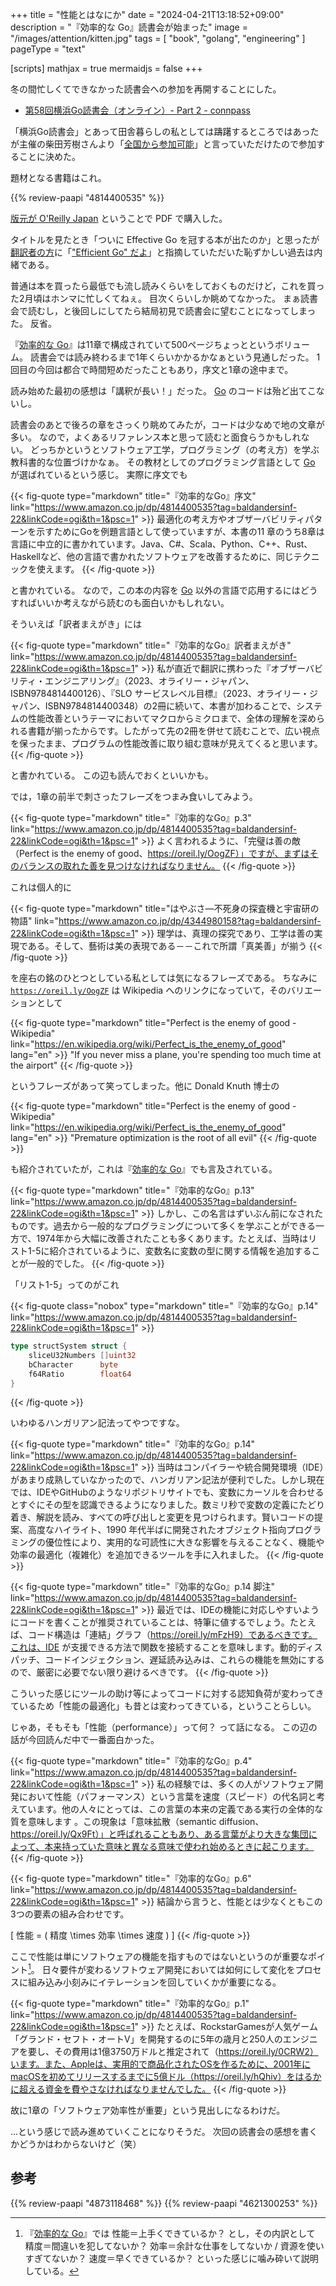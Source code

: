 +++
title = "性能とはなにか"
date =  "2024-04-21T13:18:52+09:00"
description = "『効率的な Go』読書会が始まった"
image = "/images/attention/kitten.jpg"
tags = [ "book", "golang", "engineering" ]
pageType = "text"

[scripts]
  mathjax = true
  mermaidjs = false
+++

冬の間忙しくてできなかった読書会への参加を再開することにした。

- [第58回横浜Go読書会（オンライン）- Part 2 - connpass](https://yokohama-go-reading.connpass.com/event/313675/)

「横浜Go読書会」とあって田舎暮らしの私としては躊躇するところではあったが主催の柴田芳樹さんより「[全国から参加可能](https://twitter.com/yoshiki_shibata/status/1760774448217723104)」と言っていただけたので参加することに決めた。

題材となる書籍はこれ。

{{% review-paapi "4814400535" %}} <!-- 効率的なGo : Efficient Go -->

[版元が O'Reilly Japan](https://www.oreilly.co.jp/books/9784814400539/ "O'Reilly Japan - 効率的なGo") ということで PDF で購入した。

タイトルを見たとき「ついに Effective Go を冠する本が出たのか」と思ったが[翻訳者の方](https://ymotongpoo.hatenablog.com/entry/efficient-go "『効率的なGo』という本が出版されました #efficient_go - YAMAGUCHI::weblog")に「["Efficient Go" だよ](https://bsky.app/profile/ymotongpoo.com/post/3knziwolx2c27)」と指摘していただいた恥ずかしい過去は内緒である。

普通は本を買ったら最低でも流し読みくらいをしておくものだけど，これを買った2月頃はホンマに忙しくてねぇ。
目次くらいしか眺めてなかった。
まぁ読書会で読むし，と後回しにしてたら結局初見で読書会に望むことになってしまった。
反省。

『[効率的な Go]』は11章で構成されていて500ページちょっとというボリューム。
読書会では読み終わるまで1年くらいかかるかなぁという見通しだった。
1回目の今回は都合で時間短めだったこともあり，序文と1章の途中まで。

読み始めた最初の感想は「講釈が長い！」だった。
[Go] のコードは殆ど出てこないし。

読書会のあとで後ろの章をさっくり眺めてみたが，コードは少なめで地の文章が多い。
なので，よくあるリファレンス本と思って読むと面食らうかもしれない。
どっちかというとソフトウェア工学，プログラミング（の考え方）を学ぶ教科書的な位置づけかなぁ。
その教材としてのプログラミング言語として [Go] が選ばれているという感じ。
実際に序文でも

{{< fig-quote type="markdown" title="『効率的なGo』序文" link="https://www.amazon.co.jp/dp/4814400535?tag=baldandersinf-22&linkCode=ogi&th=1&psc=1" >}}
最適化の考え方やオブザーバビリティパターンを示すためにGoを例題言語として使っていますが、本書の11 章のうち8章は言語に中立的に書かれています。Java、C#、Scala、Python、C++、Rust、Haskellなど、他の言語で書かれたソフトウェアを改善するために、同じテクニックを使えます。
{{< /fig-quote >}}

と書かれている。
なので，この本の内容を [Go] 以外の言語で応用するにはどうすればいいか考えながら読むのも面白いかもしれない。

そういえば「訳者まえがき」には

{{< fig-quote type="markdown" title="『効率的なGo』訳者まえがき" link="https://www.amazon.co.jp/dp/4814400535?tag=baldandersinf-22&linkCode=ogi&th=1&psc=1" >}}
私が直近で翻訳に携わった『オブザーバビリティ・エンジニアリング』（2023、オライリー・ジャパン、ISBN9784814400126）、『SLO サービスレベル目標』（2023、オライリー・ジャパン、ISBN9784814400348）の2冊に続いて、本書が加わることで、システムの性能改善というテーマにおいてマクロからミクロまで、全体の理解を深められる書籍が揃ったからです。したがって先の2冊を併せて読むことで、広い視点を保ったまま、プログラムの性能改善に取り組む意味が見えてくると思います。
{{< /fig-quote >}}

と書かれている。
この辺も読んでおくといいかも。

では，1章の前半で刺さったフレーズをつまみ食いしてみよう。

{{< fig-quote type="markdown" title="『効率的なGo』p.3" link="https://www.amazon.co.jp/dp/4814400535?tag=baldandersinf-22&linkCode=ogi&th=1&psc=1" >}}
よく言われるように、「完璧は善の敵（Perfect is the enemy of good、https://oreil.ly/OogZF）」ですが、まずはそのバランスの取れた善を見つけなければなりません。
{{< /fig-quote >}}

これは個人的に

{{< fig-quote type="markdown" title="はやぶさ―不死身の探査機と宇宙研の物語" link="https://www.amazon.co.jp/dp/4344980158?tag=baldandersinf-22&linkCode=ogi&th=1&psc=1" >}}
理学は、真理の探究であり、工学は善の実現である。そして、藝術は美の表現である－－これで所謂「真美善」が揃う
{{< /fig-quote >}}

を座右の銘のひとつとしている私としては気になるフレーズである。
ちなみに [`https://oreil.ly/OogZF`](https://oreil.ly/OogZF) は Wikipedia へのリンクになっていて，そのバリエーションとして

{{< fig-quote type="markdown" title="Perfect is the enemy of good - Wikipedia" link="https://en.wikipedia.org/wiki/Perfect_is_the_enemy_of_good" lang="en" >}}
"If you never miss a plane, you're spending too much time at the airport"
{{< /fig-quote >}}

というフレーズがあって笑ってしまった。他に Donald Knuth 博士の

{{< fig-quote type="markdown" title="Perfect is the enemy of good - Wikipedia" link="https://en.wikipedia.org/wiki/Perfect_is_the_enemy_of_good" lang="en" >}}
"Premature optimization is the root of all evil"
{{< /fig-quote >}}

も紹介されていたが，これは『[効率的な Go]』でも言及されている。

{{< fig-quote type="markdown" title="『効率的なGo』p.13" link="https://www.amazon.co.jp/dp/4814400535?tag=baldandersinf-22&linkCode=ogi&th=1&psc=1" >}}
しかし、この名言はずいぶん前になされたものです。過去から一般的なプログラミングについて多くを学ぶことができる一方で、1974年から大幅に改善されたことも多くあります。たとえば、当時はリスト1-5に紹介されているように、変数名に変数の型に関する情報を追加することが一般的でした。
{{< /fig-quote >}}

「リスト1-5」ってのがこれ

{{< fig-quote class="nobox" type="markdown" title="『効率的なGo』p.14" link="https://www.amazon.co.jp/dp/4814400535?tag=baldandersinf-22&linkCode=ogi&th=1&psc=1" >}}
```go
type structSystem struct {
    sliceU32Numbers []uint32
    bCharacter      byte
    f64Ratio        float64
}
```
{{< /fig-quote >}}

いわゆるハンガリアン記法ってやつですな。

{{< fig-quote type="markdown" title="『効率的なGo』p.14" link="https://www.amazon.co.jp/dp/4814400535?tag=baldandersinf-22&linkCode=ogi&th=1&psc=1" >}}
当時はコンパイラーや統合開発環境（IDE）があまり成熟していなかったので、ハンガリアン記法が便利でした。しかし現在では、IDEやGitHubのようなリポジトリサイトでも、変数にカーソルを合わせるとすぐにその型を認識できるようになりました。数ミリ秒で変数の定義にたどり着き、解説を読み、すべての呼び出しと変更を見つけられます。賢いコードの提案、高度なハイライト、1990 年代半ばに開発されたオブジェクト指向プログラミングの優位性により、実用的な可読性に大きな影響を与えることなく、機能や効率の最適化（複雑化）を追加できるツールを手に入れました。
{{< /fig-quote >}}

{{< fig-quote type="markdown" title="『効率的なGo』p.14 脚注" link="https://www.amazon.co.jp/dp/4814400535?tag=baldandersinf-22&linkCode=ogi&th=1&psc=1" >}}
最近では、IDEの機能に対応しやすいようにコードを書くことが推奨されていることは、特筆に値するでしょう。たとえば、コード構造は「連結」グラフ（https://oreil.ly/mFzH9）であるべきです。これは、IDE が支援できる方法で関数を接続することを意味します。動的ディスパッチ、コードインジェクション、遅延読み込みは、これらの機能を無効にするので、厳密に必要でない限り避けるべきです。
{{< /fig-quote >}}

こういった感じにツールの助け等によってコードに対する認知負荷が変わってきているため「性能の最適化」も昔とは変わってきている，ということらしい。

じゃあ，そもそも「性能（performance）」って何？ って話になる。
この辺の話が今回読んだ中で一番面白かった。

{{< fig-quote type="markdown" title="『効率的なGo』p.4" link="https://www.amazon.co.jp/dp/4814400535?tag=baldandersinf-22&linkCode=ogi&th=1&psc=1" >}}
私の経験では、多くの人がソフトウェア開発において性能（パフォーマンス）という言葉を速度（スピード）の代名詞と考えています。他の人々にとっては、この言葉の本来の定義である実行の全体的な質を意味します 。この現象は「意味拡散（semantic diffusion、https://oreil.ly/Qx9Ft）」と呼ばれることもあり、ある言葉がより大きな集団によって、本来持っていた意味と異なる意味で使われ始めるときに起こります。
{{< /fig-quote >}}

{{< fig-quote type="markdown" title="『効率的なGo』p.6" link="https://www.amazon.co.jp/dp/4814400535?tag=baldandersinf-22&linkCode=ogi&th=1&psc=1" >}}
結論から言うと、性能とは少なくともこの3つの要素の組み合わせです。

\[ 性能 = ( 精度 \times 効率 \times 速度 ) \]
{{< /fig-quote >}}

ここで性能は単にソフトウェアの機能を指すものではないというのが重要なポイント[^e1]。
日々要件が変わるソフトウェア開発においては如何にして変化をプロセスに組み込み小刻みにイテレーションを回していくかが重要になる。

[^e1]: 『[効率的な Go]』では 性能＝上手くできているか？ とし，その内訳として 精度＝間違いを犯してないか？ 効率＝余計な仕事をしてないか / 資源を使いすぎてないか？ 速度＝早くできているか？ といった感じに噛み砕いて説明している。

{{< fig-quote type="markdown" title="『効率的なGo』p.1" link="https://www.amazon.co.jp/dp/4814400535?tag=baldandersinf-22&linkCode=ogi&th=1&psc=1" >}}
たとえば、RockstarGamesが人気ゲーム「グランド・セフト・オートV」を開発するのに5年の歳月と250人のエンジニアを要し、その費用は1億3750万ドルと推定されて（https://oreil.ly/0CRW2）います。また、Appleは、実用的で商品化されたOSを作るために、2001年にmacOSを初めてリリースするまでに5億ドル（https://oreil.ly/hQhiv）をはるかに超える資金を費やさなければなりませんでした。
{{< /fig-quote >}}

故に1章の「ソフトウェア効率性が重要」という見出しになるわけだ。

...という感じで読み進めていくことになりそうだ。
次回の読書会の感想を書くかどうかはわからないけど（笑）

[Go]: https://go.dev/
[効率的な Go]: https://www.amazon.co.jp/dp/4814400535?tag=baldandersinf-22&linkCode=ogi&th=1&psc=1 "効率的なGo ―データ指向によるGoアプリケーションの性能最適化 | Bartłomiej Płotka, 山口 能迪 |本 | 通販 | Amazon"

## 参考

{{% review-paapi "4873118468" %}} <!-- Go言語による並行処理 -->
{{% review-paapi "4621300253" %}} <!-- プログラミング言語Go -->
